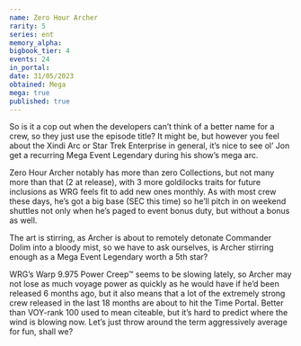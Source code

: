 ```yaml
---
name: Zero Hour Archer
rarity: 5
series: ent
memory_alpha:
bigbook_tier: 4
events: 24
in_portal:
date: 31/05/2023
obtained: Mega
mega: true
published: true
---
```


So is it a cop out when the developers can’t think of a better name for a crew, so they just use the episode title?  It might be, but however you feel about the Xindi Arc or Star Trek Enterprise in general, it’s nice to see ol’ Jon get a recurring Mega Event Legendary during his show’s mega arc.

Zero Hour Archer notably has more than zero Collections, but not many more than that (2 at release), with 3 more goldilocks traits for future inclusions as WRG feels fit to add new ones monthly.  As with most crew these days, he’s got a big base (SEC this time) so he’ll pitch in on weekend shuttles not only when he’s paged to event bonus duty, but without a bonus as well.

The art is stirring, as Archer is about to remotely detonate Commander Dolim into a bloody mist, so we have to ask ourselves, is Archer stirring enough as a Mega Event Legendary worth a 5th star?

WRG’s Warp 9.975 Power Creep™ seems to be slowing lately, so Archer may not lose as much voyage power as quickly as he would have if he’d been released 6 months ago, but it also means that a lot of the extremely strong crew released in the last 18 months are about to hit the Time Portal.  Better than VOY-rank 100 used to mean citeable, but it’s hard to predict where the wind is blowing now.  Let’s just throw around the term aggressively average for fun, shall we?

